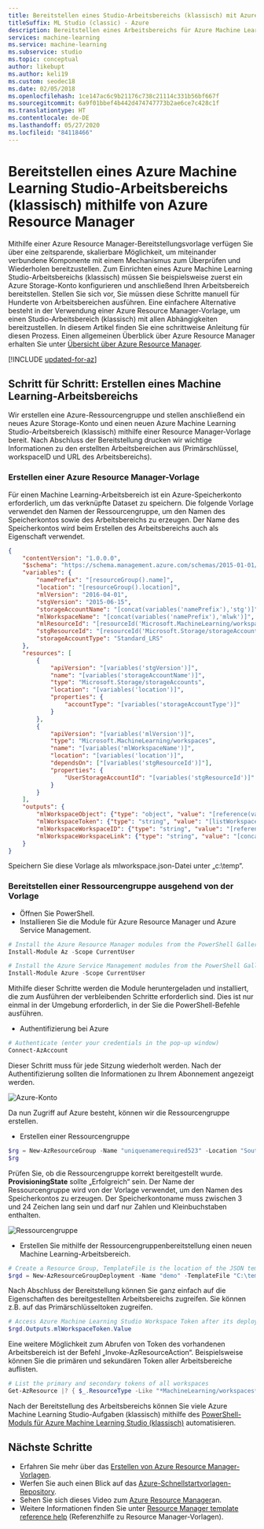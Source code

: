 ```yaml
---
title: Bereitstellen eines Studio-Arbeitsbereichs (klassisch) mit Azure Resource Manager
titleSuffix: ML Studio (classic) - Azure
description: Bereitstellen eines Arbeitsbereichs für Azure Machine Learning Studio (klassisch) mit Azure Resource Manager-Vorlagen
services: machine-learning
ms.service: machine-learning
ms.subservice: studio
ms.topic: conceptual
author: likebupt
ms.author: keli19
ms.custom: seodec18
ms.date: 02/05/2018
ms.openlocfilehash: 1ce147ac6c9b21176c738c21114c331b56bf667f
ms.sourcegitcommit: 6a9f01bbef4b442d474747773b2ae6ce7c428c1f
ms.translationtype: HT
ms.contentlocale: de-DE
ms.lasthandoff: 05/27/2020
ms.locfileid: "84118466"
---
```

# <a name="deploy-azure-machine-learning-studio-classic-workspace-using-azure-resource-manager"></a>Bereitstellen eines Azure Machine Learning Studio-Arbeitsbereichs (klassisch) mithilfe von Azure Resource Manager

Mithilfe einer Azure Resource Manager-Bereitstellungsvorlage verfügen Sie über eine zeitsparende, skalierbare Möglichkeit, um miteinander verbundene Komponente mit einem Mechanismus zum Überprüfen und Wiederholen bereitzustellen. Zum Einrichten eines Azure Machine Learning Studio-Arbeitsbereichs (klassisch) müssen Sie beispielsweise zuerst ein Azure Storage-Konto konfigurieren und anschließend Ihren Arbeitsbereich bereitstellen. Stellen Sie sich vor, Sie müssen diese Schritte manuell für Hunderte von Arbeitsbereichen ausführen. Eine einfachere Alternative besteht in der Verwendung einer Azure Resource Manager-Vorlage, um einen Studio-Arbeitsbereich (klassisch) mit allen Abhängigkeiten bereitzustellen. In diesem Artikel finden Sie eine schrittweise Anleitung für diesen Prozess. Einen allgemeinen Überblick über Azure Resource Manager erhalten Sie unter [Übersicht über Azure Resource Manager](../../azure-resource-manager/management/overview.md).

[!INCLUDE [updated-for-az](../../../includes/updated-for-az.md)]

## <a name="step-by-step-create-a-machine-learning-workspace"></a>Schritt für Schritt: Erstellen eines Machine Learning-Arbeitsbereichs
Wir erstellen eine Azure-Ressourcengruppe und stellen anschließend ein neues Azure Storage-Konto und einen neuen Azure Machine Learning Studio-Arbeitsbereich (klassisch) mithilfe einer Resource Manager-Vorlage bereit. Nach Abschluss der Bereitstellung drucken wir wichtige Informationen zu den erstellten Arbeitsbereichen aus (Primärschlüssel, workspaceID und URL des Arbeitsbereichs).

### <a name="create-an-azure-resource-manager-template"></a>Erstellen einer Azure Resource Manager-Vorlage

Für einen Machine Learning-Arbeitsbereich ist ein Azure-Speicherkonto erforderlich, um das verknüpfte Dataset zu speichern.
Die folgende Vorlage verwendet den Namen der Ressourcengruppe, um den Namen des Speicherkontos sowie des Arbeitsbereichs zu erzeugen.  Der Name des Speicherkontos wird beim Erstellen des Arbeitsbereichs auch als Eigenschaft verwendet.

```json
{
    "contentVersion": "1.0.0.0",
    "$schema": "https://schema.management.azure.com/schemas/2015-01-01/deploymentTemplate.json#",
    "variables": {
        "namePrefix": "[resourceGroup().name]",
        "location": "[resourceGroup().location]",
        "mlVersion": "2016-04-01",
        "stgVersion": "2015-06-15",
        "storageAccountName": "[concat(variables('namePrefix'),'stg')]",
        "mlWorkspaceName": "[concat(variables('namePrefix'),'mlwk')]",
        "mlResourceId": "[resourceId('Microsoft.MachineLearning/workspaces', variables('mlWorkspaceName'))]",
        "stgResourceId": "[resourceId('Microsoft.Storage/storageAccounts', variables('storageAccountName'))]",
        "storageAccountType": "Standard_LRS"
    },
    "resources": [
        {
            "apiVersion": "[variables('stgVersion')]",
            "name": "[variables('storageAccountName')]",
            "type": "Microsoft.Storage/storageAccounts",
            "location": "[variables('location')]",
            "properties": {
                "accountType": "[variables('storageAccountType')]"
            }
        },
        {
            "apiVersion": "[variables('mlVersion')]",
            "type": "Microsoft.MachineLearning/workspaces",
            "name": "[variables('mlWorkspaceName')]",
            "location": "[variables('location')]",
            "dependsOn": ["[variables('stgResourceId')]"],
            "properties": {
                "UserStorageAccountId": "[variables('stgResourceId')]"
            }
        }
    ],
    "outputs": {
        "mlWorkspaceObject": {"type": "object", "value": "[reference(variables('mlResourceId'), variables('mlVersion'))]"},
        "mlWorkspaceToken": {"type": "string", "value": "[listWorkspaceKeys(variables('mlResourceId'), variables('mlVersion')).primaryToken]"},
        "mlWorkspaceWorkspaceID": {"type": "string", "value": "[reference(variables('mlResourceId'), variables('mlVersion')).WorkspaceId]"},
        "mlWorkspaceWorkspaceLink": {"type": "string", "value": "[concat('https://studio.azureml.net/Home/ViewWorkspace/', reference(variables('mlResourceId'), variables('mlVersion')).WorkspaceId)]"}
    }
}

```
Speichern Sie diese Vorlage als mlworkspace.json-Datei unter „c:\temp“.

### <a name="deploy-the-resource-group-based-on-the-template"></a>Bereitstellen einer Ressourcengruppe ausgehend von der Vorlage

* Öffnen Sie PowerShell.
* Installieren Sie die Module für Azure Resource Manager und Azure Service Management.

```powershell
# Install the Azure Resource Manager modules from the PowerShell Gallery (press "A")
Install-Module Az -Scope CurrentUser

# Install the Azure Service Management modules from the PowerShell Gallery (press "A")
Install-Module Azure -Scope CurrentUser
```

   Mithilfe dieser Schritte werden die Module heruntergeladen und installiert, die zum Ausführen der verbleibenden Schritte erforderlich sind. Dies ist nur einmal in der Umgebung erforderlich, in der Sie die PowerShell-Befehle ausführen.

* Authentifizierung bei Azure

```powershell
# Authenticate (enter your credentials in the pop-up window)
Connect-AzAccount
```
Dieser Schritt muss für jede Sitzung wiederholt werden. Nach der Authentifizierung sollten die Informationen zu Ihrem Abonnement angezeigt werden.

![Azure-Konto](./media/deploy-with-resource-manager-template/azuresubscription.png)

Da nun Zugriff auf Azure besteht, können wir die Ressourcengruppe erstellen.

* Erstellen einer Ressourcengruppe

```powershell
$rg = New-AzResourceGroup -Name "uniquenamerequired523" -Location "South Central US"
$rg
```

Prüfen Sie, ob die Ressourcengruppe korrekt bereitgestellt wurde. **ProvisioningState** sollte „Erfolgreich“ sein.
Der Name der Ressourcengruppe wird von der Vorlage verwendet, um den Namen des Speicherkontos zu erzeugen. Der Speicherkontoname muss zwischen 3 und 24 Zeichen lang sein und darf nur Zahlen und Kleinbuchstaben enthalten.

![Ressourcengruppe](./media/deploy-with-resource-manager-template/resourcegroupprovisioning.png)

* Erstellen Sie mithilfe der Ressourcengruppenbereitstellung einen neuen Machine Learning-Arbeitsbereich.

```powershell
# Create a Resource Group, TemplateFile is the location of the JSON template.
$rgd = New-AzResourceGroupDeployment -Name "demo" -TemplateFile "C:\temp\mlworkspace.json" -ResourceGroupName $rg.ResourceGroupName
```

Nach Abschluss der Bereitstellung können Sie ganz einfach auf die Eigenschaften des bereitgestellten Arbeitsbereichs zugreifen. Sie können z.B. auf das Primärschlüsseltoken zugreifen.

```powershell
# Access Azure Machine Learning Studio Workspace Token after its deployment.
$rgd.Outputs.mlWorkspaceToken.Value
```

Eine weitere Möglichkeit zum Abrufen von Token des vorhandenen Arbeitsbereich ist der Befehl „Invoke-AzResourceAction“. Beispielsweise können Sie die primären und sekundären Token aller Arbeitsbereiche auflisten.

```powershell
# List the primary and secondary tokens of all workspaces
Get-AzResource |? { $_.ResourceType -Like "*MachineLearning/workspaces*"} |ForEach-Object { Invoke-AzResourceAction -ResourceId $_.ResourceId -Action listworkspacekeys -Force}
```
Nach der Bereitstellung des Arbeitsbereichs können Sie viele Azure Machine Learning Studio-Aufgaben (klassisch) mithilfe des [PowerShell-Moduls für Azure Machine Learning Studio (klassisch)](https://aka.ms/amlps) automatisieren.

## <a name="next-steps"></a>Nächste Schritte

* Erfahren Sie mehr über das [Erstellen von Azure Resource Manager-Vorlagen](../../azure-resource-manager/templates/template-syntax.md).
* Werfen Sie auch einen Blick auf das [Azure-Schnellstartvorlagen-Repository](https://github.com/Azure/azure-quickstart-templates).
* Sehen Sie sich dieses Video zum [Azure Resource Manager](https://channel9.msdn.com/Events/Ignite/2015/C9-39)an.
* Weitere Informationen finden Sie unter [Resource Manager template reference help](https://docs.microsoft.com/azure/templates/microsoft.machinelearning/allversions) (Referenzhilfe zu Resource Manager-Vorlagen).

<!--Link references-->
